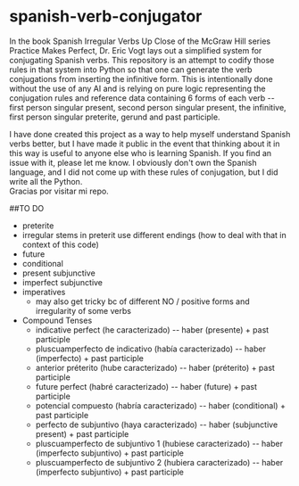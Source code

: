 # spanish-verb-conjugator 


In the book Spanish Irregular Verbs Up Close of the McGraw Hill series Practice Makes Perfect, Dr. Eric Vogt lays out a simplified system for conjugating Spanish verbs. This repository is an attempt to codify those rules in that system into Python so that one can generate the verb conjugations from inserting the infinitive form. This is intentionally done without the use of any AI and is relying on pure logic representing the conjugation rules and reference data containing 6 forms of each verb -- first person singular present, second person singular present, the infinitive, first person singular preterite, gerund and past participle. 

I have done created this project as a way to help myself understand Spanish verbs better, but I have made it public in the event that thinking about it in this way is useful to anyone else who is learning Spanish. If you find an issue with it, please let me know. I obviously don't own the Spanish language, and I did not come up with these rules of conjugation, but I did write all the Python.  
Gracias por visitar mi repo. 


##TO DO 
- preterite 
- irregular stems in preterit use different endings (how to deal with that in context of this code) 
- future 
- conditional 
- present subjunctive 
- imperfect subjunctive 
- imperatives 
    - may also get tricky bc of different NO / positive forms and irregularity of some verbs 
- Compound Tenses 
    - indicative perfect (he caracterizado) -- haber (presente) + past participle
    - pluscuamperfecto de indicativo (había caracterizado) -- haber (imperfecto) + past participle 
    - anterior préterito (hube caracterizado)  -- haber (préterito) + past participle 
    - future perfect (habré caracterizado) -- haber (future) + past participle 
    - potencial compuesto (habría caracterizado) -- haber (conditional) + past participle 
    - perfecto de subjuntivo (haya caracterizado) -- haber (subjunctive present) + past participle 
    - pluscuamperfecto de subjuntivo 1 (hubiese caracterizado) -- haber (imperfecto subjuntivo) + past participle 
    - pluscuamperfecto de subjuntivo 2 (hubiera caracterizado) -- haber (imperfecto subjuntivo) + past participle 